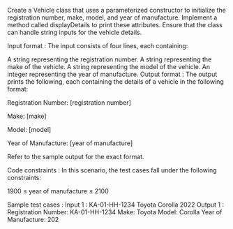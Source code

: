 Create a Vehicle class that uses a parameterized constructor to initialize the registration number, make, model, and year of manufacture. Implement a method called displayDetails to print these attributes. Ensure that the class can handle string inputs for the vehicle details.

Input format :
The input consists of four lines, each containing:

A string representing the registration number.
A string representing the make of the vehicle.
A string representing the model of the vehicle.
An integer representing the year of manufacture.
Output format :
The output prints the following, each containing the details of a vehicle in the following format:

Registration Number: [registration number]

Make: [make]

Model: [model]

Year of Manufacture: [year of manufacture]



Refer to the sample output for the exact format.

Code constraints :
In this scenario, the test cases fall under the following constraints:

1900 ≤ year of manufacture ≤ 2100

Sample test cases :
Input 1 :
KA-01-HH-1234
Toyota
Corolla
2022
Output 1 :
Registration Number: KA-01-HH-1234
Make: Toyota
Model: Corolla
Year of Manufacture: 202

